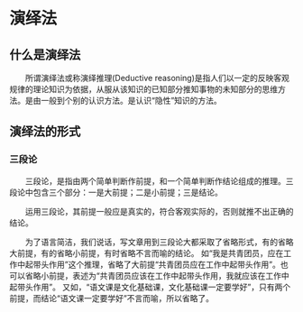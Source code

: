 
# 演绎法

## 什么是演绎法
　　所谓演绎法或称演绎推理(Deductive reasoning)是指人们以一定的反映客观规律的理论知识为依据，从服从该知识的已知部分推知事物的未知部分的思维方法。是由一般到个别的认识方法。是认识“隐性”知识的方法。

## 演绎法的形式

### 三段论
　　三段论，是指由两个简单判断作前提，和一个简单判断作结论组成的推理。三段论中包含三个部分：一是大前提；二是小前提；三是结论。  

　　运用三段论，其前提一般应是真实的，符合客观实际的，否则就推不出正确的结论。  

　　为了语言简洁，我们说话，写文章用到三段论大都采取了省略形式，有的省略大前提，有的省略小前提，有时省略不言而喻的结论。 如“我是共青团员，应在工作中起带头作用”这个推理，省略了大前提“共青团员应在工作中起带头作用”。也可以省略小前提，表述为“共青团员应该在工作中起带头作用，我就应该在工作中起带头作用”。 又如，“语文课是文化基础课，文化基础课一定要学好”，只有两个前提，而结论“语文课一定要学好”不言而喻，所以省略了。  
